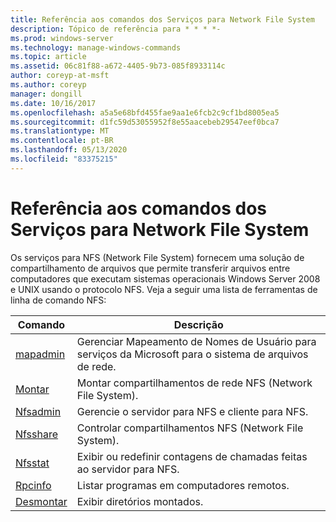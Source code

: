 ```yaml
---
title: Referência aos comandos dos Serviços para Network File System
description: Tópico de referência para * * * *-
ms.prod: windows-server
ms.technology: manage-windows-commands
ms.topic: article
ms.assetid: 06c81f88-a672-4405-9b73-085f8933114c
author: coreyp-at-msft
ms.author: coreyp
manager: dongill
ms.date: 10/16/2017
ms.openlocfilehash: a5a5e68bfd455fae9aa1e6fcb2c9cf1bd8005ea5
ms.sourcegitcommit: d1fc59d53055952f8e55aacebeb29547eef0bca7
ms.translationtype: MT
ms.contentlocale: pt-BR
ms.lasthandoff: 05/13/2020
ms.locfileid: "83375215"
---
```

# <a name="services-for-network-file-system-command-reference"></a>Referência aos comandos dos Serviços para Network File System

Os serviços para NFS (Network File System) fornecem uma solução de compartilhamento de arquivos que permite transferir arquivos entre computadores que executam sistemas operacionais Windows Server 2008 e UNIX usando o protocolo NFS.
Veja a seguir uma lista de ferramentas de linha de comando NFS:


| Comando | Descrição |
| ------- | ----------- |
| [mapadmin](mapadmin.md) | Gerenciar Mapeamento de Nomes de Usuário para serviços da Microsoft para o sistema de arquivos de rede. |
| [Montar](mount.md) | Montar compartilhamentos de rede NFS (Network File System). |
| [Nfsadmin](nfsadmin.md) | Gerencie o servidor para NFS e cliente para NFS. |
| [Nfsshare](nfsshare.md) | Controlar compartilhamentos NFS (Network File System). |
| [Nfsstat](nfsstat.md) | Exibir ou redefinir contagens de chamadas feitas ao servidor para NFS. |
| [Rpcinfo](rpcinfo.md) | Listar programas em computadores remotos. |
| [Desmontar](showmount.md)|Exibir diretórios montados. |
